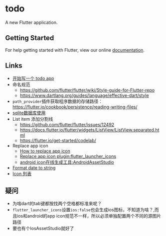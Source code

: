 # todo


A new Flutter application.

## Getting Started

For help getting started with Flutter, view our online
[documentation](https://flutter.io/).

## Links

* [开始写一个 todo app](https://medium.com/the-web-tub/making-a-todo-app-with-flutter-5c63dab88190)
* 命名规范
    - https://github.com/flutter/flutter/wiki/Style-guide-for-Flutter-repo
    - https://www.dartlang.org/guides/language/effective-dart/style
* `path_provider`插件获取程序数据的存储路径：https://flutter.io/cookbook/persistence/reading-writing-files/
* [sqlite数据库使用](https://pub.dartlang.org/packages/sqflite)
* List item 添加分割线
    - https://github.com/flutter/flutter/issues/12492
    - https://docs.flutter.io/flutter/widgets/ListView/ListView.separated.html
    - https://flutter.io/get-started/codelab/
* Replace app icon
    - [How to replace app icon](https://flutter.io/assets-and-images/#updating-the-app-icon)
    - [Replace app icon plugin:flutter_launcher_icons](https://pub.dartlang.org/packages/flutter_launcher_icons)
    - [android icon在线生成工具:AndroidAssetStudio](https://romannurik.github.io/AndroidAssetStudio/index.html)
* [Format date to string](https://pub.dartlang.org/documentation/intl/latest/intl/DateFormat-class.html) 
* [Icon 列表](https://docs.flutter.io/flutter/material/Icons-class.html)

## 疑问

* 为啥dart的tab键都按找两个空格都标准来呢？
* `flutter_launcher_icons`设置`ios:false`也会生成ios图标，不知道为啥？,而且ios和android的app icon规范不一样，所以必须单独配置两个不同的源图片路径
* 要也有个IosAssetStudio就好了